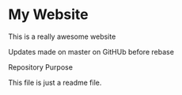 # My Website

This is a really awesome website

Updates made on master on GitHUb before rebase

 Repository Purpose

This file is just a readme file.
